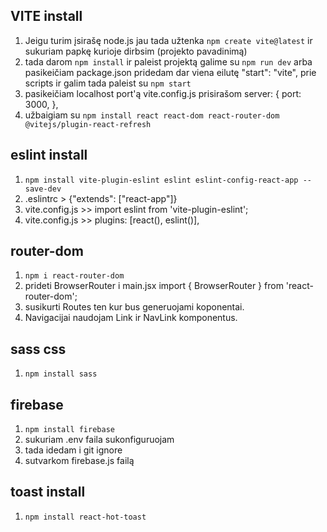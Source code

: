 ## VITE install

1. Jeigu turim įsirašę node.js jau tada užtenka `npm create vite@latest` ir sukuriam papkę kurioje dirbsim (projekto pavadinimą)
2. tada darom `npm install` ir paleist projektą galime su `npm run dev` arba pasikeičiam package.json pridedam dar viena eilutę "start": "vite", prie scripts ir galim tada paleist su `npm start`
3. pasikeičiam localhost port'ą vite.config.js prisirašom server: {
   port: 3000,
   },
4. užbaigiam su `npm install react react-dom react-router-dom @vitejs/plugin-react-refresh`

## eslint install

1. `npm install vite-plugin-eslint eslint eslint-config-react-app --save-dev`
2. .eslintrc > {"extends": ["react-app"]}
3. vite.config.js >> import eslint from 'vite-plugin-eslint';
4. vite.config.js >> plugins: [react(), eslint()],

## router-dom

1. `npm i react-router-dom`
2. prideti BrowserRouter i main.jsx import { BrowserRouter } from 'react-router-dom';
3. susikurti Routes ten kur bus generuojami koponentai.
4. Navigacijai naudojam Link ir NavLink komponentus.

## sass css

1. `npm install sass`

## firebase

1. `npm install firebase`
2. sukuriam .env faila sukonfiguruojam
3. tada idedam i git ignore
4. sutvarkom firebase.js failą

## toast install

1. `npm install react-hot-toast`
